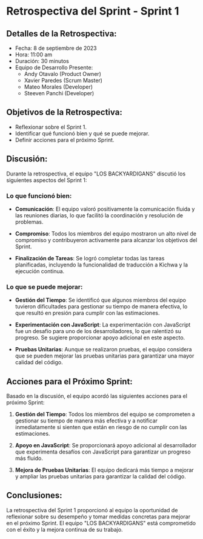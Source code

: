 # Retrospectiva del Sprint - Sprint 1

## Detalles de la Retrospectiva:

- Fecha: 8 de septiembre de 2023
- Hora: 11:00 am
- Duración: 30 minutos
- Equipo de Desarrollo Presente:
  - Andy Otavalo (Product Owner)
  - Xavier Paredes (Scrum Master)
  - Mateo Morales (Developer)
  - Steeven Panchi (Developer)

## Objetivos de la Retrospectiva:

- Reflexionar sobre el Sprint 1.
- Identificar qué funcionó bien y qué se puede mejorar.
- Definir acciones para el próximo Sprint.

## Discusión:

Durante la retrospectiva, el equipo "LOS BACKYARDIGANS" discutió los siguientes aspectos del Sprint 1:

### Lo que funcionó bien:

- **Comunicación**: El equipo valoró positivamente la comunicación fluida y las reuniones diarias, lo que facilitó la coordinación y resolución de problemas.

- **Compromiso**: Todos los miembros del equipo mostraron un alto nivel de compromiso y contribuyeron activamente para alcanzar los objetivos del Sprint.

- **Finalización de Tareas**: Se logró completar todas las tareas planificadas, incluyendo la funcionalidad de traducción a Kichwa y la ejecución continua.

### Lo que se puede mejorar:

- **Gestión del Tiempo**: Se identificó que algunos miembros del equipo tuvieron dificultades para gestionar su tiempo de manera efectiva, lo que resultó en presión para cumplir con las estimaciones.

- **Experimentación con JavaScript**: La experimentación con JavaScript fue un desafío para uno de los desarrolladores, lo que ralentizó su progreso. Se sugiere proporcionar apoyo adicional en este aspecto.

- **Pruebas Unitarias**: Aunque se realizaron pruebas, el equipo considera que se pueden mejorar las pruebas unitarias para garantizar una mayor calidad del código.

## Acciones para el Próximo Sprint:

Basado en la discusión, el equipo acordó las siguientes acciones para el próximo Sprint:

1. **Gestión del Tiempo**: Todos los miembros del equipo se comprometen a gestionar su tiempo de manera más efectiva y a notificar inmediatamente si sienten que están en riesgo de no cumplir con las estimaciones.

2. **Apoyo en JavaScript**: Se proporcionará apoyo adicional al desarrollador que experimenta desafíos con JavaScript para garantizar un progreso más fluido.

3. **Mejora de Pruebas Unitarias**: El equipo dedicará más tiempo a mejorar y ampliar las pruebas unitarias para garantizar la calidad del código.

## Conclusiones:

La retrospectiva del Sprint 1 proporcionó al equipo la oportunidad de reflexionar sobre su desempeño y tomar medidas concretas para mejorar en el próximo Sprint. El equipo "LOS BACKYARDIGANS" está comprometido con el éxito y la mejora continua de su trabajo.